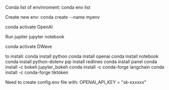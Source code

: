 Conda list of envinroment:
conda env list

Create new env:
conda create --name myenv

conda activate OpenAI

Run jupiter
jupyter notebook



conda activate DWave

to install:
conda install python
conda install openai
conda install notebook
conda install python-dotenv
pip install redlines
conda install panel
conda install -c bokeh jupyter_bokeh
conda install -c conda-forge langchain
conda install -c conda-forge tiktoken


Need to create config.env file with:
OPENAI_API_KEY = "sk-xxxxxx"